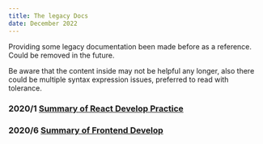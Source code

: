```yaml
---
title: The legacy Docs
date: December 2022
---
```


Providing some legacy documentation been made before as a reference. Could be removed in the future.    

Be aware that the content inside may not be helpful any longer, also there could be multiple syntax expression issues, preferred to read with tolerance.  

### 2020/1 [Summary of React Develop Practice](https://github.com/ibarapascal/access-catalog/tree/master/blog/summary-of-react-develop-practice)

### 2020/6 [Summary of Frontend Develop](https://github.com/ibarapascal/access-catalog/tree/master/blog/summary-of-frontend-develop)
